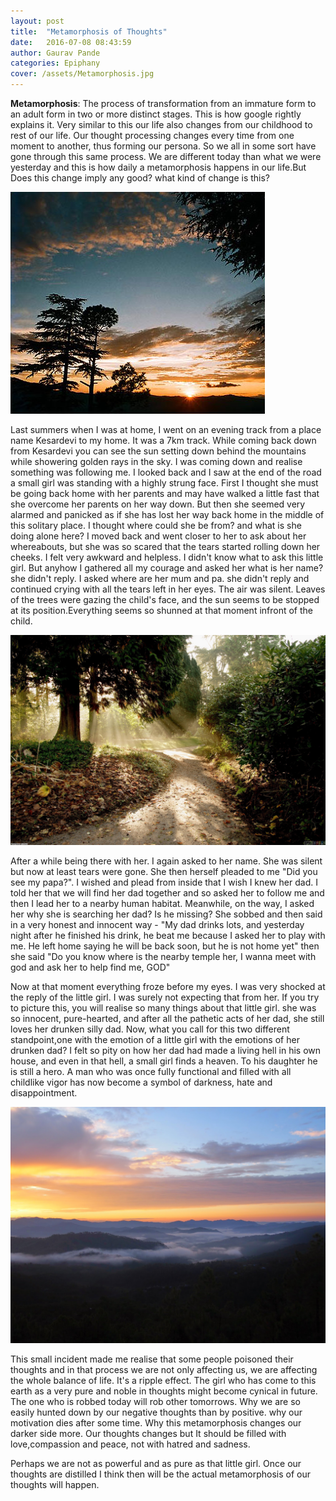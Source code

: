 ```yaml
---
layout: post
title:  "Metamorphosis of Thoughts"
date:   2016-07-08 08:43:59
author: Gaurav Pande
categories: Epiphany
cover: /assets/Metamorphosis.jpg
---
```




**Metamorphosis**: The process of transformation from an immature form to an adult form in two or more distinct stages. This is how google rightly explains it. Very similar to this our life also changes from our childhood to rest of our life. Our thought processing changes every time from one moment to another, thus forming our persona. So we all in some sort have gone through this same process. We are different today than what we were yesterday and this is how daily a metamorphosis happens in our life.But Does this change imply any good? what kind of change is this?

![Image](https://github.com/Gaurav-Pande/gaurav-pande.github.io/blob/master/assets/meta3.jpg?raw=true)

Last summers when I was at home, I went on an evening track from a place name Kesardevi to my home. It was a 7km track. While coming back down from Kesardevi you can see the sun setting down behind the mountains while showering golden rays in the sky. I was coming down and realise something was following me. I looked back and I saw at the end of the road a small girl was standing with a highly strung face. First I thought she must be going back home with her parents and may have walked a little fast that she overcome her parents on her way down. But then she seemed very alarmed and panicked as if she has lost her way back home in the middle of this solitary place. I thought  where could she be from? and what is she doing alone here? I moved back and went closer to her to ask about her whereabouts, but she was so scared that the tears started rolling down her cheeks. I felt very awkward and helpless. I didn't know what to ask this little girl. But anyhow I gathered all my courage and asked her what is her name? she didn't reply. I asked where are her mum and pa. she didn't reply and continued crying with all the tears left in her eyes. The air was silent. Leaves of the trees were gazing the child's face, and the sun seems to be stopped at its position.Everything seems so shunned at that moment infront of the child.

![Image](https://github.com/Gaurav-Pande/gaurav-pande.github.io/blob/master/assets/meta4.jpg?raw=true)

After a while being there with her. I again asked to her name. She was silent but now at least tears were gone. She then herself pleaded to me "Did you see my papa?". I wished and plead from inside that I wish I knew her dad. I told her that we will find her dad together and so asked her to follow me and then I lead her to a nearby human habitat. Meanwhile, on the way, I asked her why she is searching her dad? Is he missing? She sobbed and then said in a very honest and innocent way - "My dad drinks lots, and yesterday night after he finished his drink, he beat me because I asked her to play  with me. He left home saying he will be back soon, but he is not home yet" then she said "Do you know where is the nearby temple her, I wanna meet with god and ask her to help find me, GOD"

Now at that moment everything froze before my eyes. I was very shocked at the reply of the little girl. I was surely not expecting that from her.  If you try to picture this, you will realise so many things about that little girl. she was so innocent, pure-hearted, and after all the pathetic acts of her dad, she still loves her drunken silly dad. Now, what you call for this two different standpoint,one with the emotion of a little girl with the emotions of her drunken dad?
I felt so pity on how her dad had made a living hell in his own house, and even in that hell, a small girl finds a heaven. To his daughter he is still a hero. A man who was once fully functional and filled with all childlike vigor has now become a symbol of darkness, hate and disappointment.

![Image](https://github.com/Gaurav-Pande/gaurav-pande.github.io/blob/master/assets/meta2.JPG?raw=true)

This small incident made me realise that some people poisoned their thoughts and in that process we are not only affecting us, we are affecting the whole balance of life. It's a ripple effect. The girl who has come to this earth as a very pure and noble in thoughts might become cynical in future. The one who is robbed today will rob other tomorrows. Why we are so easily hunted down by our negative thoughts than by positive. why our motivation dies after some time. Why this metamorphosis changes our darker side more. Our thoughts changes but It should be filled with love,compassion and peace, not with hatred and sadness.

Perhaps we are not as powerful and as pure as that little girl. Once our thoughts are distilled I think then will be the actual metamorphosis of our thoughts will happen.


